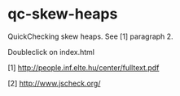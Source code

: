 # qc-skew-heaps
QuickChecking skew heaps. See [1] paragraph 2.

Doubleclick on index.html

[1] http://people.inf.elte.hu/center/fulltext.pdf

[2] http://www.jscheck.org/
